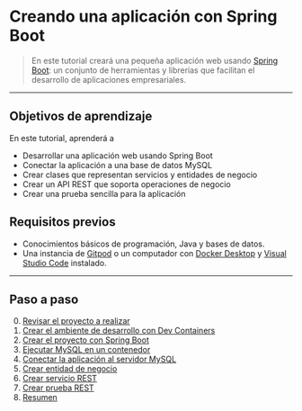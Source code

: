 # Creando una aplicación con Spring Boot

> En este tutorial creará una pequeña aplicación web usando [Spring Boot](https://spring.io/projects/spring-boot): un conjunto de herramientas y librerías que facilitan el desarrollo de aplicaciones empresariales. 

---

## Objetivos de aprendizaje

En este tutorial, aprenderá a 
- Desarrollar una aplicación web usando Spring Boot
- Conectar la aplicación a una base de datos MySQL
- Crear clases que representan servicios y entidades de negocio 
- Crear un API REST que soporta operaciones de negocio
- Crear una prueba sencilla para la aplicación


## Requisitos previos

- Conocimientos básicos de programación, Java y bases de datos.
- Una instancia de [Gitpod](https://gitpod.io/) o un computador con [Docker Desktop](https://www.docker.com/products/docker-desktop/) y [Visual Studio Code](https://code.visualstudio.com/) instalado. 

---

## Paso a paso

0. [Revisar el proyecto a realizar ](docs/0.proyecto.md)
1. [Crear el ambiente de desarrollo con Dev Containers](docs/1.crear-ambiente-desarrollo.md)
2. [Crear el proyecto con Spring Boot](docs/2.crear-proyecto.md)
3. [Ejecutar MySQL en un contenedor](docs/3.ejecutar-mysql.md)
4. [Conectar la aplicación al servidor MySQL](docs/4.conectar-con-mysql.md)
5. [Crear entidad de negocio](docs/5.crear-entidades.md)
6. [Crear servicio REST](docs/6.crear-servicio-rest.md)
7. [Crear prueba REST](docs/7.crear-pruebas-rest.md)
3. [Resumen](docs/X.final.md)